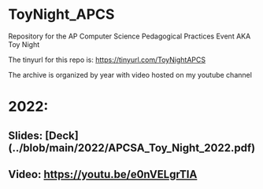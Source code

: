 # ToyNight_APCS
Repository for the AP Computer Science Pedagogical Practices Event AKA Toy Night

The tinyurl for this repo is: https://tinyurl.com/ToyNightAPCS

The archive is organized by year with video hosted on my youtube channel
# 2022: 
## Slides: [Deck] (../blob/main/2022/APCSA_Toy_Night_2022.pdf)
## Video: https://youtu.be/e0nVELgrTIA 
